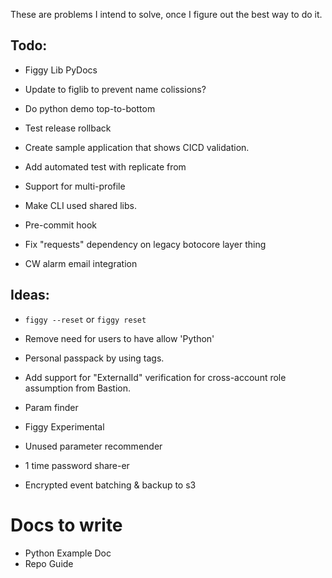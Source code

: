 These are problems I intend to solve, once I figure out the best way to do it.

## Todo:
- Figgy Lib PyDocs

- Update to figlib to prevent name colissions?
- Do python demo top-to-bottom

- Test release rollback
- Create sample application that shows CICD validation.
- Add automated test with replicate from
- Support for multi-profile
- Make CLI used shared libs.
- Pre-commit hook
- Fix "requests" dependency on legacy botocore layer thing
- CW alarm email integration

## Ideas:
- `figgy --reset` or `figgy reset`

- Remove need for users to have allow 'Python'
- Personal passpack by using tags.

- Add support for "ExternalId" verification for cross-account role assumption from Bastion.
- Param finder
- Figgy Experimental
- Unused parameter recommender
- 1 time password share-er
- Encrypted event batching & backup to s3

# Docs to write

- Python Example Doc
- Repo Guide